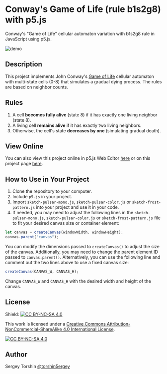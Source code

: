 # Conway's Game of Life (rule b1s2g8) with p5.js

Conway's "Game of Life" cellular automaton variation with b1s2g8 rule in JavaScript using p5.js.

![demo](assets/preview-demo.gif)

## Description
This project implements John Conway's [Game of Life](https://w.wiki/3kQz) cellular automaton with multi-state cells (0-8) that simulates a gradual dying process. The rules are based on neighbor counts.

## Rules

1. A cell **becomes fully alive** (state 8) if it has exactly one living neighbor (state 8).
2. A living cell **remains alive** if it has exactly two living neighbors.
3. Otherwise, the cell's state **decreases by one** (simulating gradual death).

## View Online

You can also view this project online in p5.js Web Editor [here](https://editor.p5js.org/torshin5ergey/full/m_3P4vz-y) or on this project page [here](https://torshin5ergey.github.io/cellular-automata/conways-b1s2g8/index.html).

## How to Use in Your Project

1. Clone the repository to your computer.
2. Include `p5.js` in your project.
3. Import `sketch-pulsar-mono.js`, `sketch-pulsar-color.js` or `sketch-frost-pattern.js` into your project and use it in your code.
4. If needed, you may need to adjust the following lines in the `sketch-pulsar-mono.js`, `sketch-pulsar-color.js` or `sketch-frost-pattern.js` file to fit your desired canvas size or container element:
```javascript
let canvas = createCanvas(windowWidth, windowHeight);
canvas.parent("canvas");
```
You can modify the dimensions passed to `createCanvas()` to adjust the size of the canvas. Additionally, you may need to change the parent element ID passed to `canvas.parent()`.
Alternatively, you can use the following line and comment out the two lines above to use a fixed canvas size:
```javascript
createCanvas(CANVAS_W, CANVAS_H);
```
Change `CANVAS_W` and `CANVAS_H` with the desired width and height of the canvas.

## License

Shield: [![CC BY-NC-SA 4.0][cc-by-nc-sa-shield]][cc-by-nc-sa]

This work is licensed under a
[Creative Commons Attribution-NonCommercial-ShareAlike 4.0 International License][cc-by-nc-sa].

[![CC BY-NC-SA 4.0][cc-by-nc-sa-image]][cc-by-nc-sa]

[cc-by-nc-sa]: http://creativecommons.org/licenses/by-nc-sa/4.0/
[cc-by-nc-sa-image]: https://licensebuttons.net/l/by-nc-sa/4.0/88x31.png
[cc-by-nc-sa-shield]: https://img.shields.io/badge/License-CC%20BY--NC--SA%204.0-lightgrey.svg

## Author

Sergey Torshin [@torshin5ergey](https://github.com/torshin5ergey)
